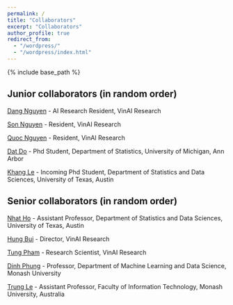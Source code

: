 ```yaml
---
permalink: /
title: "Collaborators"
excerpt: "Collaborators"
author_profile: true
redirect_from: 
  - "/wordpress/"
  - "/wordpress/index.html"
---
```


{% include base_path %}

## Junior collaborators (in random order)
[Dang Nguyen](https://lntk.github.io/) - AI Research Resident, VinAI Research

[Son Nguyen](https://lntk.github.io/) - Resident, VinAI Research

[Quoc Nguyen](https://www.linkedin.com/in/dinh-quoc-nguyen-7ab95a146/) - Resident, VinAI Research

[Dat Do](https://lsa.umich.edu/stats/people/phd-students/dodat.html) - Phd Student, Department of Statistics, University of Michigan, Ann Arbor

[Khang Le](https://www.linkedin.com/in/khang-le-401ba317a/) - Incoming Phd Student, Department of Statistics and Data Sciences, University of Texas, Austin

## Senior collaborators (in random order)

[Nhat Ho](https://nhatptnk8912.github.io/) - Assistant Professor, Department of Statistics and Data Sciences, University of Texas, Austin

[Hung Bui](https://sites.google.com/site/buihhung/) - Director, VinAI Research

[Tung Pham](https://scholar.google.com.au/citations?user=KcUuEKsAAAAJ&hl=en) - Research Scientist, VinAI Research

[Dinh Phung](https://research.monash.edu/en/persons/dinh-phung) - Professor, Department of Machine Learning and Data Science, Monash University

[Trung Le](https://scholar.google.ca/citations?user=gysdMxwAAAAJ&hl=en) - Assistant Professor, Faculty of Information Technology, Monash University, Australia